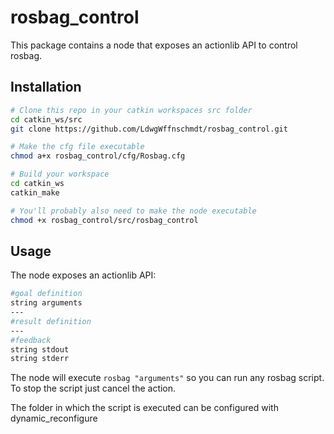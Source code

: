 # rosbag_control

This package contains a node that exposes an actionlib API to control rosbag.

## Installation
```bash
# Clone this repo in your catkin workspaces src folder
cd catkin_ws/src
git clone https://github.com/LdwgWffnschmdt/rosbag_control.git

# Make the cfg file executable
chmod a+x rosbag_control/cfg/Rosbag.cfg

# Build your workspace
cd catkin_ws
catkin_make

# You'll probably also need to make the node executable
chmod +x rosbag_control/src/rosbag_control
```

## Usage
The node exposes an actionlib API:
```bash
#goal definition
string arguments
---
#result definition
---
#feedback
string stdout
string stderr
```
The node will execute ```rosbag "arguments"``` so you can run any rosbag script. To stop the script just cancel the action.

The folder in which the script is executed can be configured with dynamic_reconfigure